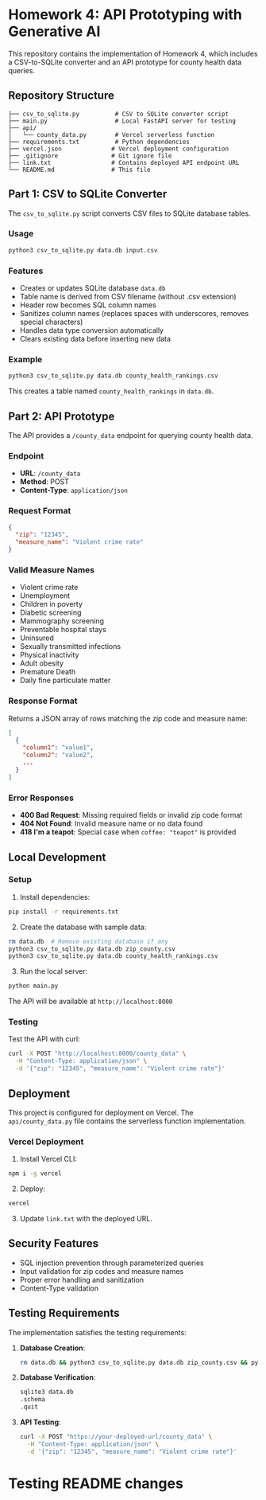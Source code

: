 # Homework 4: API Prototyping with Generative AI

This repository contains the implementation of Homework 4, which includes a CSV-to-SQLite converter and an API prototype for county health data queries.

## Repository Structure

```
├── csv_to_sqlite.py          # CSV to SQLite converter script
├── main.py                   # Local FastAPI server for testing
├── api/
│   └── county_data.py        # Vercel serverless function
├── requirements.txt          # Python dependencies
├── vercel.json              # Vercel deployment configuration
├── .gitignore               # Git ignore file
├── link.txt                 # Contains deployed API endpoint URL
└── README.md                # This file
```

## Part 1: CSV to SQLite Converter

The `csv_to_sqlite.py` script converts CSV files to SQLite database tables.

### Usage

```bash
python3 csv_to_sqlite.py data.db input.csv
```

### Features

- Creates or updates SQLite database `data.db`
- Table name is derived from CSV filename (without .csv extension)
- Header row becomes SQL column names
- Sanitizes column names (replaces spaces with underscores, removes special characters)
- Handles data type conversion automatically
- Clears existing data before inserting new data

### Example

```bash
python3 csv_to_sqlite.py data.db county_health_rankings.csv
```

This creates a table named `county_health_rankings` in `data.db`.

## Part 2: API Prototype

The API provides a `/county_data` endpoint for querying county health data.

### Endpoint

- **URL**: `/county_data`
- **Method**: POST
- **Content-Type**: `application/json`

### Request Format

```json
{
  "zip": "12345",
  "measure_name": "Violent crime rate"
}
```

### Valid Measure Names

- Violent crime rate
- Unemployment
- Children in poverty
- Diabetic screening
- Mammography screening
- Preventable hospital stays
- Uninsured
- Sexually transmitted infections
- Physical inactivity
- Adult obesity
- Premature Death
- Daily fine particulate matter

### Response Format

Returns a JSON array of rows matching the zip code and measure name:

```json
[
  {
    "column1": "value1",
    "column2": "value2",
    ...
  }
]
```

### Error Responses

- **400 Bad Request**: Missing required fields or invalid zip code format
- **404 Not Found**: Invalid measure name or no data found
- **418 I'm a teapot**: Special case when `coffee: "teapot"` is provided

## Local Development

### Setup

1. Install dependencies:
```bash
pip install -r requirements.txt
```

2. Create the database with sample data:
```bash
rm data.db  # Remove existing database if any
python3 csv_to_sqlite.py data.db zip_county.csv
python3 csv_to_sqlite.py data.db county_health_rankings.csv
```

3. Run the local server:
```bash
python main.py
```

The API will be available at `http://localhost:8000`

### Testing

Test the API with curl:

```bash
curl -X POST "http://localhost:8000/county_data" \
  -H "Content-Type: application/json" \
  -d '{"zip": "12345", "measure_name": "Violent crime rate"}'
```

## Deployment

This project is configured for deployment on Vercel. The `api/county_data.py` file contains the serverless function implementation.

### Vercel Deployment

1. Install Vercel CLI:
```bash
npm i -g vercel
```

2. Deploy:
```bash
vercel
```

3. Update `link.txt` with the deployed URL.

## Security Features

- SQL injection prevention through parameterized queries
- Input validation for zip codes and measure names
- Proper error handling and sanitization
- Content-Type validation

## Testing Requirements

The implementation satisfies the testing requirements:

1. **Database Creation**:
   ```bash
   rm data.db && python3 csv_to_sqlite.py data.db zip_county.csv && python3 csv_to_sqlite.py data.db county_health_rankings.csv
   ```

2. **Database Verification**:
   ```bash
   sqlite3 data.db
   .schema
   .quit
   ```

3. **API Testing**:
   ```bash
   curl -X POST "https://your-deployed-url/county_data" \
     -H "Content-Type: application/json" \
     -d '{"zip": "12345", "measure_name": "Violent crime rate"}'
   ```
# Testing README changes
